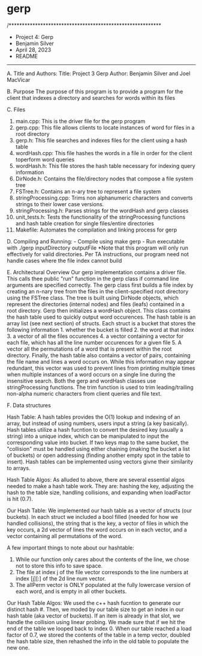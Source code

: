 # gerp

/**********************************************************
* Project 4: Gerp
* Benjamin Silver
* April 28, 2023
* README
**********************************************************

A. Title and Authors:
Title: Project 3 Gerp
Author: Benjamin Silver and Joel MacVicar

B. Purpose
The purpose of this program is to provide a program for the client that
indexes a directory and searches for words within its files

C. Files
1. main.cpp: This is the driver file for the gerp program
2. gerp.cpp: This file allows clients to locate instances of word for files
in a root directory
3. gerp.h: This file searches and indexes files for the client using a hash
 table
4. wordHash.cpp: This file hashes the words in a file in order for the client
 toperform word queries
5. wordHash.h: This file stores the hash table necessary for indexing query
information
6. DirNode.h: Contains the file/directory nodes that compose a file system tree
7. FSTree.h: Contains an n-ary tree to represent a file system
8. stringProcessing.cpp: Trims non alphanumeric characters and converts
strings to their lower case versions.
9. stringProcessing.h: Parses strings for the wordHash and gerp classes
10. unit_tests.h: Tests the functionality of the stringProcessing functions 
and hash table creation for single files/entire directories
11. Makefile: Automates the compilation and linking process for gerp

D. Compiling and Running:
     - Compile using
            make gerp
     - Run executable with
            ./gerp inputDirectory outputFile
*Note that this program will only run effectively for valid directories. Per 
TA instructions, our program need not handle cases where the file index cannot
build

E. Architectural Overview
Our gerp implementation contains a driver file. This calls thee public "run"
function in the gerp class if command line arguments are specified correctly.
The gerp class first builds a file index by creating an n-nary tree from the
files in the client-specified root directory using the FSTree class. The tree
is built using DirNode objects, which represent the directories (internal
nodes) and files (leafs) contained in a root directory. Gerp then initializes
a wordHash object. This class contains the hash table used to quickly output
word occurences. The hash table is an array list (see next section) of
structs. Each struct is a bucket that stores the following information 1.
whether the bucket is filled 2. the word at that index 3. a vector of all the
files occurences 4. a vector containing a vector for each file, which has all
the line number occurences for a given file 5. A vector all the permutations
of a word that is present within the root directory. Finally, the hash table
also contains a vector of pairs, containing the file name and lines a word
occurs on. While this information may appear redundant, this vector was used
to prevent lines from printing multiple times when multiple instances of a
word occurs on a single line during the insensitive search. Both the gerp and
wordHash classes use stringProcessing functions. The trim function is used to
trim leading/trailing non-alpha numeric characters from client queries and file
text.

F. Data structures 

Hash Table: A hash tables provides the O(1) lookup and indexing of an array,
            but instead of using numbers, users input a string (a key 
            basically). Hash tables utilize a hash fucntion to convert
            the desired key (usually a string) into a unique index, which
            can be manipulated to input the corresponding value into bucket.
            If two keys map to the same bucket, the "collision" must be 
            handled using either chaining (making the bucket a list of 
            buckets) or open addressing (finding another empty spot in the
            table to insert). Hash tables can be implemented using vectors 
            givne their similarity to arrays. 
                        
Hash Table Algos: 
As alluded to above, there are several essential algos needed to make a hash
table work. They are: hashing the key, adjusting the hash to the table size,
handling collisions, and expanding when loadFactor is hit (0.7). 
                  
Our Hash Table: We implemented our hash table as a vector of structs (our
buckets). In each struct we included a bool filled (needed for how we handled
collisions), the string that is the key, a vector of files in which the key
occurs, a 2d vector of lines the word occurs on in each vector, and a vector
containing all permutations of the word.
                
A few important things to note about our hashtable:
1. While our function only cares about the contents of the line, we chose not
to store this info to save space. 
2. The file at index j of the file vector corresponds to the line numbers at
index [j][:] of the 2d line num vector.
3. The allPerm vector is ONLY populated at the fully lowercase version of each
word, and is empty in all other buckets. 
                  
Our Hash Table Algos:
We used the c++ hash fucntion to generate our distinct hash #. Then, we moded by
our table size to get an index in our hash table (aka vector of buckets). If an
item is already in that slot, we handle the collision using linear probing. We
made sure that if we hit the end of the table we looped back to index 0. When
our table reached a load factor of 0.7, we stored the contents of the table in a 
temp vector, doubled the hash table size, then rehashed the info in the old table
to populate the new one. 
